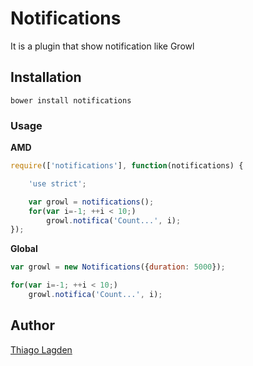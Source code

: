 Notifications
=============

It is a plugin that show notification like Growl

## Installation

    bower install notifications

### Usage

**AMD**

```javascript
require(['notifications'], function(notifications) {

    'use strict';

    var growl = notifications();
    for(var i=-1; ++i < 10;)
        growl.notifica('Count...', i);
});
```

**Global**

```javascript
var growl = new Notifications({duration: 5000});

for(var i=-1; ++i < 10;)
    growl.notifica('Count...', i);
```

## Author

[Thiago Lagden](http://lagden.in)